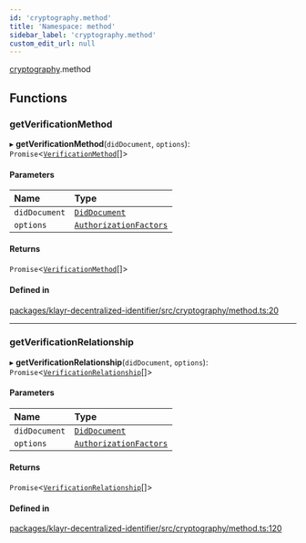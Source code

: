 ```yaml
---
id: 'cryptography.method'
title: 'Namespace: method'
sidebar_label: 'cryptography.method'
custom_edit_url: null
---
```


[cryptography](cryptography.md).method

## Functions

### getVerificationMethod

▸ **getVerificationMethod**(`didDocument`, `options`): `Promise`<[`VerificationMethod`](../interfaces/VerificationMethod.md)[]\>

#### Parameters

| Name          | Type                                                            |
| :------------ | :-------------------------------------------------------------- |
| `didDocument` | [`DidDocument`](../interfaces/DidDocument.md)                   |
| `options`     | [`AuthorizationFactors`](../interfaces/AuthorizationFactors.md) |

#### Returns

`Promise`<[`VerificationMethod`](../interfaces/VerificationMethod.md)[]\>

#### Defined in

[packages/klayr-decentralized-identifier/src/cryptography/method.ts:20](https://github.com/aldhosutra/klayr-did/blob/8db4b95/packages/klayr-decentralized-identifier/src/cryptography/method.ts#L20)

---

### getVerificationRelationship

▸ **getVerificationRelationship**(`didDocument`, `options`): `Promise`<[`VerificationRelationship`](../modules.md#verificationrelationship)[]\>

#### Parameters

| Name          | Type                                                            |
| :------------ | :-------------------------------------------------------------- |
| `didDocument` | [`DidDocument`](../interfaces/DidDocument.md)                   |
| `options`     | [`AuthorizationFactors`](../interfaces/AuthorizationFactors.md) |

#### Returns

`Promise`<[`VerificationRelationship`](../modules.md#verificationrelationship)[]\>

#### Defined in

[packages/klayr-decentralized-identifier/src/cryptography/method.ts:120](https://github.com/aldhosutra/klayr-did/blob/8db4b95/packages/klayr-decentralized-identifier/src/cryptography/method.ts#L120)
